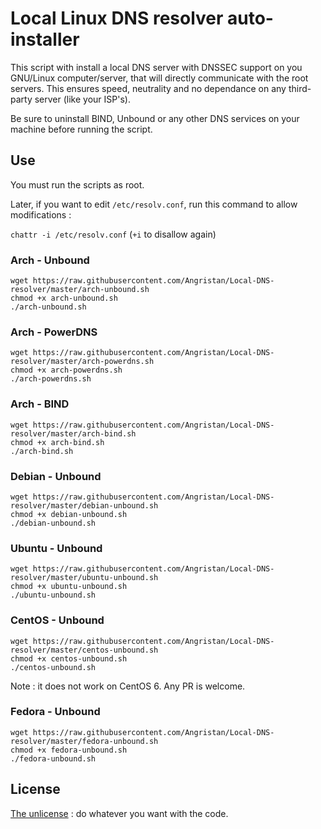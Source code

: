 # Local Linux DNS resolver auto-installer
This script with install a local DNS server with DNSSEC support on you GNU/Linux computer/server, that will directly communicate with the root servers. This ensures speed, neutrality and no dependance on any third-party server (like your ISP's).

Be sure to uninstall BIND, Unbound or any other DNS services on your machine before running the script.

## Use

You must run the scripts as root.

Later, if you want to edit `/etc/resolv.conf`, run this command to allow modifications :

`chattr -i /etc/resolv.conf` (`+i` to disallow again)

### Arch - Unbound
```
wget https://raw.githubusercontent.com/Angristan/Local-DNS-resolver/master/arch-unbound.sh
chmod +x arch-unbound.sh
./arch-unbound.sh
```

### Arch - PowerDNS
```
wget https://raw.githubusercontent.com/Angristan/Local-DNS-resolver/master/arch-powerdns.sh
chmod +x arch-powerdns.sh
./arch-powerdns.sh
```

### Arch - BIND
```
wget https://raw.githubusercontent.com/Angristan/Local-DNS-resolver/master/arch-bind.sh
chmod +x arch-bind.sh
./arch-bind.sh
```

### Debian - Unbound
```
wget https://raw.githubusercontent.com/Angristan/Local-DNS-resolver/master/debian-unbound.sh
chmod +x debian-unbound.sh
./debian-unbound.sh
```

### Ubuntu - Unbound
```
wget https://raw.githubusercontent.com/Angristan/Local-DNS-resolver/master/ubuntu-unbound.sh
chmod +x ubuntu-unbound.sh
./ubuntu-unbound.sh
```

### CentOS - Unbound
```
wget https://raw.githubusercontent.com/Angristan/Local-DNS-resolver/master/centos-unbound.sh
chmod +x centos-unbound.sh
./centos-unbound.sh
```

Note : it does not work on CentOS 6. Any PR is welcome.

### Fedora - Unbound
```
wget https://raw.githubusercontent.com/Angristan/Local-DNS-resolver/master/fedora-unbound.sh
chmod +x fedora-unbound.sh
./fedora-unbound.sh
```

## License

[The unlicense](https://raw.githubusercontent.com/Angristan/Local-DNS-resolver/master/LICENSE)  : do whatever you want with the code.
